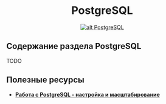 <h1 align="center">
  <a  href="#PostgreSQL"
      class="anchor"
      name="vagrant"><span class="mini-icon mini-icon-link"></span></a>
  PostgreSQL
</h1>

<p align="center">
  <a href="https://github.com/uran1980/web-dev-blog/edit/master/PostgreSQL/README.md">
    <img  style="max-width:100%;"
          alt="alt PostgreSQL"
          src="https://raw.github.com/uran1980/web-dev-blog/master/PostgreSQL/images/postgre-sql-logo-300x300.png" />
  </a>
</p>

## Содержание раздела PostgreSQL
TODO

## Полезные ресурсы
* **[Работа с PostgreSQL - настройка и масштабирование](http://postgresql.leopard.in.ua/)**
